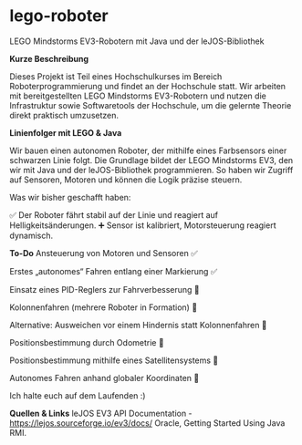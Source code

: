 # lego-roboter
LEGO Mindstorms EV3-Robotern mit Java und der leJOS-Bibliothek

**Kurze Beschreibung**

Dieses Projekt ist Teil eines Hochschulkurses im Bereich Roboterprogrammierung und findet an der Hochschule statt. Wir arbeiten mit bereitgestellten LEGO Mindstorms EV3-Robotern und nutzen die Infrastruktur sowie Softwaretools der Hochschule, um die gelernte Theorie direkt praktisch umzusetzen.

**Linienfolger mit LEGO & Java**

Wir bauen einen autonomen Roboter, der mithilfe eines Farbsensors einer schwarzen Linie folgt. Die Grundlage bildet der LEGO Mindstorms EV3, den wir mit Java und der leJOS-Bibliothek programmieren. So haben wir Zugriff auf Sensoren, Motoren und können die Logik präzise steuern.

Was wir bisher geschafft haben:

✅ Der Roboter fährt stabil auf der Linie und reagiert auf Helligkeitsänderungen. ➕ Sensor ist kalibriert, Motorsteuerung reagiert dynamisch.

**To-Do**
Ansteuerung von Motoren und Sensoren ✅

Erstes „autonomes“ Fahren entlang einer Markierung ✅

Einsatz eines PID-Reglers zur Fahrverbesserung 🚧

Kolonnenfahren (mehrere Roboter in Formation) 🚧

Alternative: Ausweichen vor einem Hindernis statt Kolonnenfahren 🚧

Positionsbestimmung durch Odometrie 🚧

Positionsbestimmung mithilfe eines Satellitensystems 🚧

Autonomes Fahren anhand globaler Koordinaten 🚧

Ich halte euch auf dem Laufenden :)

**Quellen & Links**
leJOS EV3 API Documentation - https://lejos.sourceforge.io/ev3/docs/
Oracle, Getting Started Using Java RMI.
